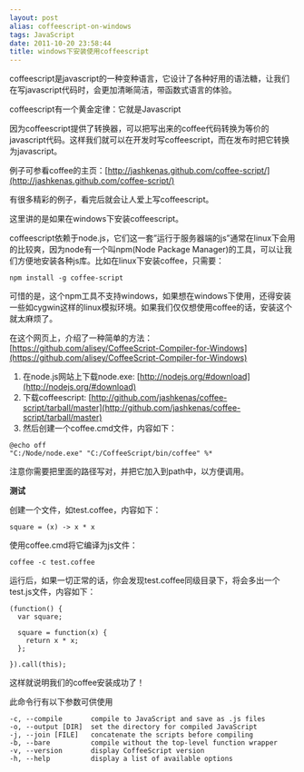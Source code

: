 ```yaml
---
layout: post
alias: coffeescript-on-windows
tags: JavaScript
date: 2011-10-20 23:58:44
title: windows下安装使用coffeescript
---
```


coffeescript是javascript的一种变种语言，它设计了各种好用的语法糖，让我们在写javascript代码时，会更加清晰简洁，带函数式语言的体验。

coffeescript有一个黄金定律：它就是Javascript

因为coffeescript提供了转换器，可以把写出来的coffee代码转换为等价的javascript代码。这样我们就可以在开发时写coffeescript，而在发布时把它转换为javascript。

例子可参看coffee的主页：[http://jashkenas.github.com/coffee-script/](http://jashkenas.github.com/coffee-script/)

有很多精彩的例子，看完后就会让人爱上写coffeescript。

这里讲的是如果在windows下安装coffeescript。

 <span id="more-450"></span>
<p>coffeescript依赖于node.js，它们这一套&#8221;运行于服务器端的js&#8221;通常在linux下会用的比较爽，因为node有一个叫npm(Node Package Manager)的工具，可以让我们方便地安装各种js库。比如在linux下安装coffee，只需要：

```
npm install -g coffee-script
```

可惜的是，这个npm工具不支持windows，如果想在windows下使用，还得安装一些如cygwin这样的linux模拟环境。如果我们仅仅想使用coffee的话，安装这个就太麻烦了。

在这个网页上，介绍了一种简单的方法：[https://github.com/alisey/CoffeeScript-Compiler-for-Windows](https://github.com/alisey/CoffeeScript-Compiler-for-Windows)

1.  在node.js网站上下载node.exe: [http://nodejs.org/#download](http://nodejs.org/#download)
2.  下载coffeescript: [http://github.com/jashkenas/coffee-script/tarball/master](http://github.com/jashkenas/coffee-script/tarball/master)
3.  然后创建一个coffee.cmd文件，内容如下：
```
@echo off
"C:/Node/node.exe" "C:/CoffeeScript/bin/coffee" %*
```

注意你需要把里面的路径写对，并把它加入到path中，以方便调用。

**测试**

创建一个文件，如test.coffee，内容如下：

```
square = (x) -> x * x
```

使用coffee.cmd将它编译为js文件：

```
coffee -c test.coffee
```

运行后，如果一切正常的话，你会发现test.coffee同级目录下，将会多出一个test.js文件，内容如下：

```
(function() {
  var square;

  square = function(x) {
    return x * x;
  };

}).call(this);
```

这样就说明我们的coffee安装成功了！

此命令行有以下参数可供使用

```
-c, --compile       compile to JavaScript and save as .js files
-o, --output [DIR]  set the directory for compiled JavaScript
-j, --join [FILE]   concatenate the scripts before compiling
-b, --bare          compile without the top-level function wrapper
-v, --version       display CoffeeScript version
-h, --help          display a list of available options
```
